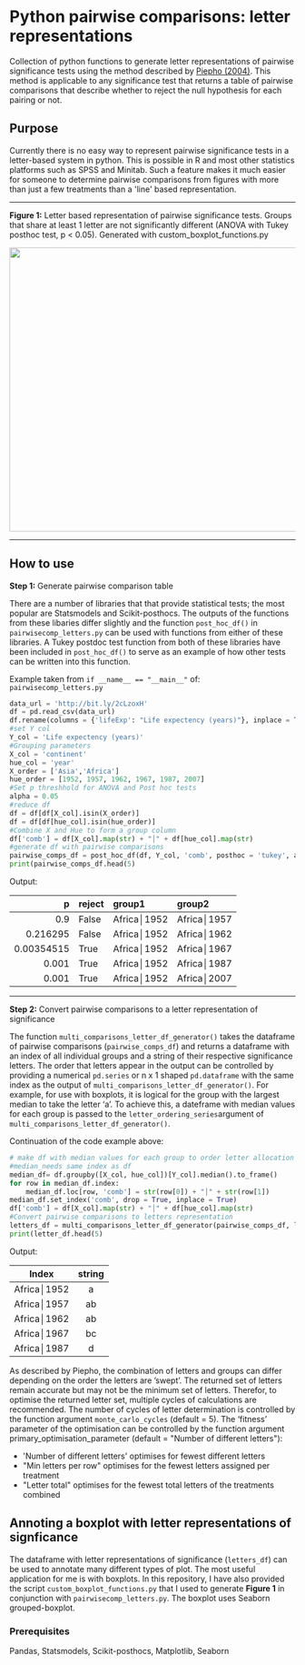 # Python pairwise comparisons: letter representations

Collection of python functions to generate letter representations of pairwise significance tests using the method described by [Piepho (2004)](http://dx.doi.org/10.1198/1061860043515). This method is applicable to any significance test that returns a table of pairwise comparisons that describe whether to reject the null hypothesis for each pairing or not.

## Purpose
Currently there is no easy way to represent pairwise significance tests in a letter-based system in python. This is possible in R and most other statistics platforms such as SPSS and Minitab. Such a feature makes it much easier for someone to determine pairwise comparisons from figures with more than just a few treatments than a 'line' based representation. 
___
**Figure 1:** Letter based representation of pairwise significance tests. Groups that share at least 1 letter are not significantly different (ANOVA with Tukey posthoc test, p < 0.05). Generated with custom_boxplot_functions.py

<p align="center">
  <img width="650" height="500" src="https://github.com/PhilPlantMan/Python-pair-wise-comparison-letter-generator/blob/master/Life%20expectency%20years%20tukey%200v2%20-05.png">
</p>

___

## How to use

**Step 1:** Generate pairwise comparison table

There are a number of libraries that that provide statistical tests; the most popular are Statsmodels and Scikit-posthocs. The outputs of the functions from these libaries differ slightly and the function `post_hoc_df()` in `pairwisecomp_letters.py` can be used with functions from either of these libraries. A Tukey postdoc test function from both of these libraries have been included in `post_hoc_df()` to serve as an example of how other tests can be written into this function.

Example taken from `if __name__ == "__main__"` of: `pairwisecomp_letters.py`
```python
data_url = 'http://bit.ly/2cLzoxH'
df = pd.read_csv(data_url)
df.rename(columns = {'lifeExp': "Life expectency (years)"}, inplace = True)                   
#set Y col                    
Y_col = 'Life expectency (years)'
#Grouping parameters
X_col = 'continent'
hue_col = 'year'
X_order = ['Asia','Africa']
hue_order = [1952, 1957, 1962, 1967, 1987, 2007]
#Set p threshhold for ANOVA and Post hoc tests
alpha = 0.05 
#reduce df
df = df[df[X_col].isin(X_order)]
df = df[df[hue_col].isin(hue_order)]
#Combine X and Hue to form a group column
df['comb'] = df[X_col].map(str) + "│" + df[hue_col].map(str) 
#generate df with pairwise comparisons
pairwise_comps_df = post_hoc_df(df, Y_col, 'comb', posthoc = 'tukey', alpha = alpha)
print(pairwise_comps_df.head(5)
```

Output: 

|           p | reject   | group1      | group2      |
| -----------:|:---------|:------------|:------------|
|  0.9        | False    | Africa│1952 | Africa│1957 |
|  0.216295   | False    | Africa│1952 | Africa│1962 |
|  0.00354515 | True     | Africa│1952 | Africa│1967 |
|  0.001      | True     | Africa│1952 | Africa│1987 |
|  0.001      | True     | Africa│1952 | Africa│2007 |
___

**Step 2:** Convert pairwise comparisons to a letter representation of significance 

The function `multi_comparisons_letter_df_generator()` takes the dataframe of pairwise comparisons (`pairwise_comps_df`) and returns a dataframe with an index of all individual groups and a string of their respective significance letters. The order that letters appear in the output can be controlled by providing a numerical `pd.series` or n x 1 shaped `pd.dataframe` with the same index as the output of `multi_comparisons_letter_df_generator()`. For example, for use with boxplots, it is logical for the group with the largest median to take the letter ‘a’. To achieve this, a dateframe with median values for each group is passed to the `letter_ordering_series`argument of `multi_comparisons_letter_df_generator()`. 

Continuation of the code example above:
```python
# make df with median values for each group to order letter allocation 
#median_needs same index as df
median_df= df.groupby([X_col, hue_col])[Y_col].median().to_frame()
for row in median_df.index:
    median_df.loc[row, 'comb'] = str(row[0]) + "│" + str(row[1])
median_df.set_index('comb', drop = True, inplace = True)
df['comb'] = df[X_col].map(str) + "│" + df[hue_col].map(str)    
#Convert pairwise comparisons to letters representation    
letters_df = multi_comparisons_letter_df_generator(pairwise_comps_df, letter_ordering_series = median_df)
print(letter_df.head(5)
```

Output:

|  Index          | string   |
| :------------:|:---------:|
|  Africa│1952 | a        |
|  Africa│1957 | ab       |
|  Africa│1962 | ab       |
|  Africa│1967 | bc       |
|  Africa│1987 | d        |


As described by Piepho, the combination of letters and groups can differ depending on the order the letters are ’swept’. The returned set of letters remain accurate but may not be the minimum set of letters. Therefor, to optimise the returned letter set, multiple cycles of calculations are recommended. The number of cycles of letter determination is controlled by the function argument `monte_carlo_cycles` (default = 5). The ‘fitness’ parameter of the optimisation can be controlled by the function argument primary_optimisation_parameter (default = "Number of different letters"):
+ 'Number of different letters' optimises for fewest different letters
+ "Min letters per row" optimises for the fewest letters assigned per treatment
+ "Letter total" optimises for the fewest total letters of the treatments combined

## Annoting a boxplot with letter representations of signficance

The dataframe with letter representations of significance (`letters_df`) can be used to annotate many different types of plot. The most useful application for me is with boxplots. In this repository, I have also provided the script `custom_boxplot_functions.py` that I used to generate **Figure 1** in conjunction with `pairwisecomp_letters.py`. The boxplot uses Seaborn grouped-boxplot. 

### Prerequisites

Pandas, Statsmodels, Scikit-posthocs, Matplotlib, Seaborn







